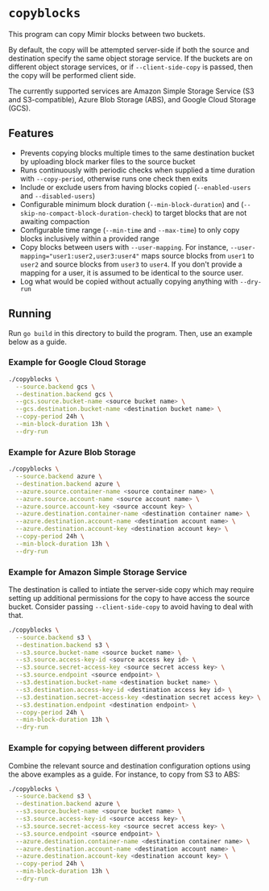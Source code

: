 # `copyblocks`

This program can copy Mimir blocks between two buckets.

By default, the copy will be attempted server-side if both the source and destination specify the same object storage service. If the buckets are on different object storage services, or if `--client-side-copy` is passed, then the copy will be performed client side.

The currently supported services are Amazon Simple Storage Service (S3 and S3-compatible), Azure Blob Storage (ABS), and Google Cloud Storage (GCS).

## Features

- Prevents copying blocks multiple times to the same destination bucket by uploading block marker files to the source bucket
- Runs continuously with periodic checks when supplied a time duration with `--copy-period`, otherwise runs one check then exits
- Include or exclude users from having blocks copied (`--enabled-users` and `--disabled-users`)
- Configurable minimum block duration (`--min-block-duration`) and (`--skip-no-compact-block-duration-check`) to target blocks that are not awaiting compaction
- Configurable time range (`--min-time` and `--max-time`) to only copy blocks inclusively within a provided range
- Copy blocks between users with `--user-mapping`. For instance, `--user-mapping="user1:user2,user3:user4"` maps source blocks from `user1` to `user2` and source blocks from `user3` to `user4`. If you don't provide a mapping for a user, it is assumed to be identical to the source user.
- Log what would be copied without actually copying anything with `--dry-run`

## Running

Run `go build` in this directory to build the program. Then, use an example below as a guide.

### Example for Google Cloud Storage

```bash
./copyblocks \
  --source.backend gcs \
  --destination.backend gcs \
  --gcs.source.bucket-name <source bucket name> \
  --gcs.destination.bucket-name <destination bucket name> \
  --copy-period 24h \
  --min-block-duration 13h \
  --dry-run
```

### Example for Azure Blob Storage

```bash
./copyblocks \
  --source.backend azure \
  --destination.backend azure \
  --azure.source.container-name <source container name> \
  --azure.source.account-name <source account name> \
  --azure.source.account-key <source account key> \
  --azure.destination.container-name <destination container name> \
  --azure.destination.account-name <destination account name> \
  --azure.destination.account-key <destination account key> \
  --copy-period 24h \
  --min-block-duration 13h \
  --dry-run
```

### Example for Amazon Simple Storage Service

The destination is called to intiate the server-side copy which may require setting up additional permissions for the copy to have access the source bucket.
Consider passing `--client-side-copy` to avoid having to deal with that.

```bash
./copyblocks \
  --source.backend s3 \
  --destination.backend s3 \
  --s3.source.bucket-name <source bucket name> \
  --s3.source.access-key-id <source access key id> \
  --s3.source.secret-access-key <source secret access key> \
  --s3.source.endpoint <source endpoint> \
  --s3.destination.bucket-name <destination bucket name> \
  --s3.destination.access-key-id <destination access key id> \
  --s3.destination.secret-access-key <destination secret access key> \
  --s3.destination.endpoint <destination endpoint> \
  --copy-period 24h \
  --min-block-duration 13h \
  --dry-run
```

### Example for copying between different providers

Combine the relevant source and destination configuration options using the above examples as a guide.
For instance, to copy from S3 to ABS:

```bash
./copyblocks \
  --source.backend s3 \
  --destination.backend azure \
  --s3.source.bucket-name <source bucket name> \
  --s3.source.access-key-id <source access key> \
  --s3.source.secret-access-key <source secret access key> \
  --s3.source.endpoint <source endpoint> \
  --azure.destination.container-name <destination container name> \
  --azure.destination.account-name <destination account name> \
  --azure.destination.account-key <destination account key> \
  --copy-period 24h \
  --min-block-duration 13h \
  --dry-run
```
